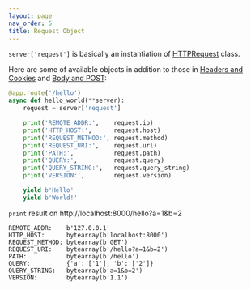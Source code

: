 ```yaml
---
layout: page
nav_order: 5
title: Request Object
---
```


`server['request']` is basically an instantiation of [HTTPRequest](https://github.com/nggit/tremolo/blob/master/tremolo/lib/http_request.py) class.

Here are some of available objects in addition to those in [Headers and Cookies](headers.html) and [Body and POST](body.html):

```python
@app.route('/hello')
async def hello_world(**server):
    request = server['request']

    print('REMOTE_ADDR:',    request.ip)
    print('HTTP_HOST:',      request.host)
    print('REQUEST_METHOD:', request.method)
    print('REQUEST_URI:',    request.url)
    print('PATH:',           request.path)
    print('QUERY:',          request.query)
    print('QUERY_STRING:',   request.query_string)
    print('VERSION:',        request.version)

    yield b'Hello'
    yield b'World!'
```

`print` result on http://localhost:8000/hello?a=1&b=2

```
REMOTE_ADDR:    b'127.0.0.1'
HTTP_HOST:      bytearray(b'localhost:8000')
REQUEST_METHOD: bytearray(b'GET')
REQUEST_URI:    bytearray(b'/hello?a=1&b=2')
PATH:           bytearray(b'/hello')
QUERY:          {'a': ['1'], 'b': ['2']}
QUERY_STRING:   bytearray(b'a=1&b=2')
VERSION:        bytearray(b'1.1')
```
